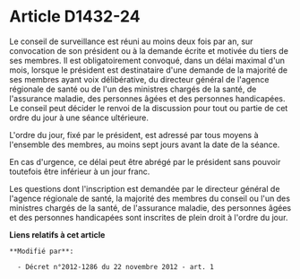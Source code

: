 # Article D1432-24

Le conseil de surveillance est réuni au moins deux fois par an, sur convocation de son président ou à la demande écrite et
motivée du tiers de ses membres. Il est obligatoirement convoqué, dans un délai maximal d'un mois, lorsque le président est
destinataire d'une demande de la majorité de ses membres ayant voix délibérative, du directeur général de l'agence régionale
de santé ou de l'un des ministres chargés de la santé, de l'assurance maladie, des personnes âgées et des personnes
handicapées. Le conseil peut décider le renvoi de la discussion pour tout ou partie de cet ordre du jour à une séance
ultérieure. 

L'ordre du jour, fixé par le président, est adressé par tous moyens à l'ensemble des membres, au moins sept jours avant la
date de la séance. 

En cas d'urgence, ce délai peut être abrégé par le président sans pouvoir toutefois être inférieur à un jour franc. 

Les questions dont l'inscription est demandée par le directeur général de l'agence régionale de santé, la majorité des
membres du conseil ou l'un des ministres chargés de la santé, de l'assurance maladie, des personnes âgées et des personnes
handicapées sont inscrites de plein droit à l'ordre du jour.

**Liens relatifs à cet article**

	**Modifié par**:

	  - Décret n°2012-1286 du 22 novembre 2012 - art. 1
